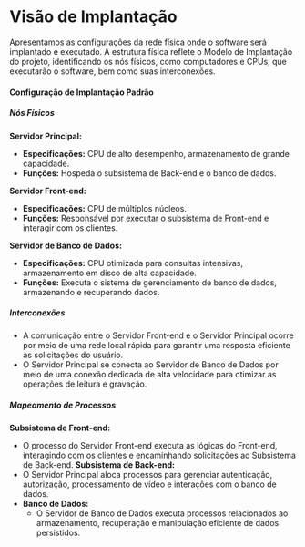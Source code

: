# Visão de Implantação

Apresentamos as configurações da rede física onde o software será implantado e executado. A estrutura física reflete o Modelo de Implantação do projeto, identificando os nós físicos, como computadores e CPUs, que executarão o software, bem como suas interconexões.

#### Configuração de Implantação Padrão

##### Nós Físicos

**Servidor Principal:**

- **Especificações:** CPU de alto desempenho, armazenamento de grande capacidade.
- **Funções:** Hospeda o subsistema de Back-end e o banco de dados.

**Servidor Front-end:**

- **Especificações:** CPU de múltiplos núcleos.
- **Funções:** Responsável por executar o subsistema de Front-end e interagir com os clientes.

**Servidor de Banco de Dados:**

- **Especificações:** CPU otimizada para consultas intensivas, armazenamento em disco de alta capacidade.
- **Funções:** Executa o sistema de gerenciamento de banco de dados, armazenando e recuperando dados.

##### Interconexões

- A comunicação entre o Servidor Front-end e o Servidor Principal ocorre por meio de uma rede local rápida para garantir uma resposta eficiente às solicitações do usuário.
- O Servidor Principal se conecta ao Servidor de Banco de Dados por meio de uma conexão dedicada de alta velocidade para otimizar as operações de leitura e gravação.

##### Mapeamento de Processos

**Subsistema de Front-end:**
- O processo do Servidor Front-end executa as lógicas do Front-end, interagindo com os clientes e encaminhando solicitações ao Subsistema de Back-end.
**Subsistema de Back-end:**
- O Servidor Principal aloca processos para gerenciar autenticação, autorização, processamento de vídeo e interações com o banco de dados.
- **Banco de Dados:**
  - O Servidor de Banco de Dados executa processos relacionados ao armazenamento, recuperação e manipulação eficiente de dados persistidos.